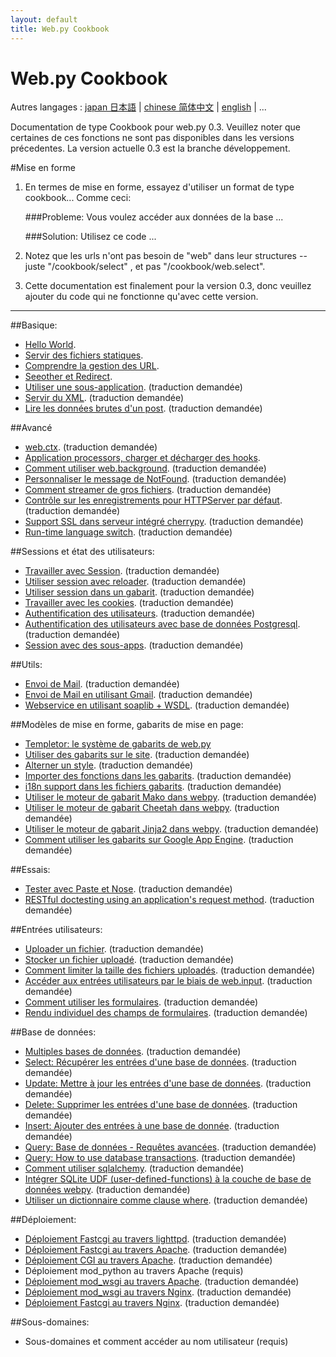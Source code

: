 ```yaml
---
layout: default
title: Web.py Cookbook
---
```


# Web.py Cookbook

Autres langages : [japan 日本語](/ja) | [chinese 简体中文](/zh-cn) | [english](/../cookbook) | ...

Documentation de type Cookbook pour web.py 0.3. Veuillez noter que certaines de ces fonctions ne sont pas disponibles dans les versions précedentes. 
La version actuelle 0.3 est la branche développement.

#Mise en forme

1. En termes de mise en forme, essayez d'utiliser un format de type cookbook... Comme ceci:
    
    ###Probleme: Vous voulez accéder aux données de la base ...
     
    ###Solution: Utilisez ce code ...

1. Notez que les urls n'ont pas besoin de "web" dans leur structures -- juste "/cookbook/select" , et pas "/cookbook/web.select".  

1. Cette documentation est finalement pour la version 0.3, donc veuillez ajouter du code qui ne fonctionne qu'avec cette version.

-------------------------------------------------

##Basique:
* [Hello World](/helloworld/fr). 
* [Servir des fichiers statiques](/staticfiles/fr).  
* [Comprendre la gestion des URL](/url_handling/fr).  
* [Seeother et Redirect](/redirect+seeother/fr).  
* [Utiliser une sous-application](/subapp).   (traduction demandée)
* [Servir du XML](/xmlfiles).   (traduction demandée)
* [Lire les données brutes d'un post](/postbasic).  (traduction demandée)


##Avancé
* [web.ctx](/ctx). (traduction demandée)
* [Application processors, charger et décharger des hooks](/application_processors/fr). 
* [Comment utiliser web.background](/background). (traduction demandée)
* [Personnaliser le message de NotFound](/custom_notfound). (traduction demandée)
* [Comment streamer de gros fichiers](/streaming_large_files). (traduction demandée)
* [Contrôle sur les enregistrements pour HTTPServer par défaut](/logging). (traduction demandée)
* [Support SSL dans serveur intégré cherrypy](/ssl). (traduction demandée)
* [Run-time language switch](/runtime-language-switch). (traduction demandée)

##Sessions et état des utilisateurs:
* [Travailler avec Session](/sessions). (traduction demandée)
* [Utiliser session avec reloader](/session_with_reloader). (traduction demandée)
* [Utiliser session dans un gabarit](/session_in_template). (traduction demandée)
* [Travailler avec les cookies](/cookies). (traduction demandée)
* [Authentification des utilisateurs](/userauth). (traduction demandée)
* [Authentification des utilisateurs avec base de données Postgresql](/userauthpgsql). (traduction demandée)
* [Session avec des sous-apps](/sessions_with_subapp). (traduction demandée)


##Utils:
* [Envoi de Mail](/sendmail). (traduction demandée)
* [Envoi de Mail en utilisant Gmail](/sendmail_using_gmail). (traduction demandée)
* [Webservice en utilisant soaplib + WSDL](/webservice). (traduction demandée)

##Modèles de mise en forme, gabarits de mise en page:
* [Templetor: le système de gabarits de web.py](/docs/0.3/templetor.fr )
* [Utiliser des gabarits sur le site](/layout_template). (traduction demandée)
* [Alterner un style](/alternating_style). (traduction demandée) 
* [Importer des fonctions dans les gabarits](/template_import). (traduction demandée)
* [i18n support dans les fichiers gabarits](/i18n_support_in_template_file ). (traduction demandée)
* [Utiliser le moteur de gabarit Mako dans webpy](/template_mako). (traduction demandée)
* [Utiliser le moteur de gabarit Cheetah dans webpy](/template_cheetah). (traduction demandée)
* [Utiliser le moteur de gabarit  Jinja2 dans webpy](/template_jinja). (traduction demandée)
* [Comment utiliser les gabarits sur Google App Engine](/templates_on_gae). (traduction demandée)

##Essais:
* [Tester avec Paste et Nose](/testing_with_paste_and_nose). (traduction demandée)
* [RESTful doctesting using an application's request method](/restful_doctesting_using_request). (traduction demandée)

##Entrées utilisateurs:
* [Uploader un fichier](/fileupload). (traduction demandée)
* [Stocker un fichier uploadé](/storeupload). (traduction demandée)
* [Comment limiter la taille des fichiers uploadés](/limiting_upload_size). (traduction demandée)
* [Accéder aux entrées utilisateurs par le biais de web.input](/input). (traduction demandée)
* [Comment utiliser les formulaires](/forms). (traduction demandée)
* [Rendu individuel des champs de formulaires](/form_fields). (traduction demandée)

##Base de données:
* [Multiples bases de données](/multidbs). (traduction demandée)
* [Select: Récupérer les entrées d'une base de données](/select). (traduction demandée)
* [Update: Mettre à jour les entrées d'une base de données](/update). (traduction demandée)
* [Delete: Supprimer les entrées d'une base de données](/delete). (traduction demandée)
* [Insert: Ajouter des entrées à une base de donnée](/insert).  (traduction demandée)
* [Query: Base de données - Requêtes avancées](/query). (traduction demandée)
* [Query: How to use database transactions](/transactions). (traduction demandée)
* [Comment utiliser sqlalchemy](/sqlalchemy). (traduction demandée)
* [Intégrer SQLite UDF (user-defined-functions) à la couche de base de données webpy](/sqlite-udf). (traduction demandée)
* [Utiliser un dictionnaire comme clause where](/where_dict). (traduction demandée)


##Déploiement:
* [Déploiement Fastcgi au travers lighttpd](/fastcgi-lighttpd). (traduction demandée)
* [Déploiement Fastcgi au travers Apache](/fastcgi-apache).  (traduction demandée)
* [Déploiement CGI au travers Apache](/cgi-apache). (traduction demandée)
* Déploiement mod_python au travers Apache (requis)
* [Déploiement mod_wsgi au travers Apache](/mod_wsgi-apache ). (traduction demandée)
* [Déploiement mod_wsgi au travers Nginx](/mod_wsgi-nginx ). (traduction demandée)
* [Déploiement Fastcgi au travers Nginx](/fastcgi-nginx). (traduction demandée)

##Sous-domaines:
* Sous-domaines et comment accéder au nom utilisateur (requis)